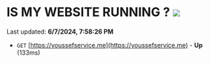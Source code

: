 # IS MY WEBSITE RUNNING ? [![](https://img.shields.io/static/v1?label=Sponsor&message=%E2%9D%A4&logo=GitHub&color=%23fe8e86)](https://github.com/sponsors/Youssef-Lehmam)

Last updated: **6/7/2024, 7:58:26 PM**

- `GET` [https://youssefservice.me](https://youssefservice.me) - **Up** (133ms)
